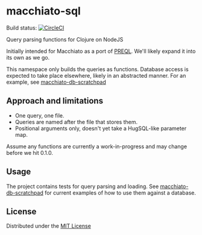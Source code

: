 # macchiato-sql

Build status: 
[![CircleCI](https://circleci.com/gh/macchiato-framework/macchiato-sql.svg?style=svg)](https://circleci.com/gh/macchiato-framework/macchiato-sql)

Query parsing functions for Clojure on NodeJS

Initially intended for Macchiato as a port of [PREQL](https://github.com/NGPVAN/preql). We'll likely expand it into its own as we go.

This namespace only builds the queries as functions. Database access is expected to take place elsewhere, likely in an abstracted manner.  For an example, see [macchiato-db-scratchpad](https://github.com/macchiato-framework/macchiato-db-scratchpad/)

## Approach and limitations

- One query, one file.
- Queries are named after the file that stores them.
- Positional arguments only, doesn't yet take a HugSQL-like parameter map.

Assume any functions are currently a work-in-progress and may change before we hit 0.1.0.

## Usage

The project contains tests for query parsing and loading. See [macchiato-db-scratchpad](https://github.com/macchiato-framework/macchiato-db-scratchpad/) for current examples of how to use them against a database.

## License

Distributed under the [MIT License](https://tldrlegal.com/license/mit-license)